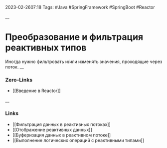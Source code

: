 2023-02-2607:18
Tags: #Java #SpringFramework #SpringBoot #Reactor

__
# Преобразование и фильтрация реактивных типов

Иногда нужно фильтровать и/или изменять значения, проходящие через поток.
__
### Zero-Links
- [[Введение в Reactor]]

__
### Links
- [[Фильтрация данных в реактивных потоках]]
- [[Отображение реактивных данных]]
- [[Буферизация данных в реактивном потоке]]
- [[Выполнение логических операций с реактивными типами]]
